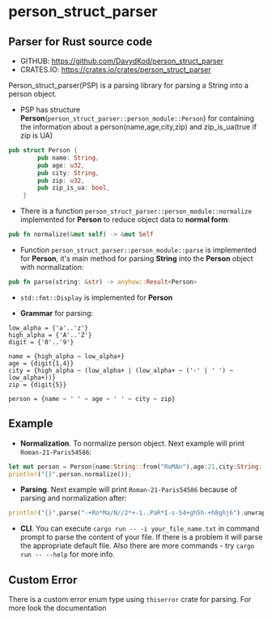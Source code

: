 # person_struct_parser

## Parser for Rust source code

- GITHUB: https://github.com/DavydKod/person_struct_parser
- CRATES.IO: https://crates.io/crates/person_struct_parser

Person_struct_parser(PSP) is a parsing library for parsing a String into a person object.

- PSP has structure **Person**(`person_struct_parser::person_module::Person`) for containing the information about a person(name,age,city,zip) and zip_is_ua(true if zip is UA)

```rust
pub struct Person {
        pub name: String,
        pub age: u32,
        pub city: String,
        pub zip: u32,
        pub zip_is_ua: bool,
    }
```

- There is a function `person_struct_parser::person_module::normalize` implemented for **Person** to reduce object data to **normal form**:

```rust
pub fn normalize(&mut self) -> &mut Self
```

- Function `person_struct_parser::person_module::parse` is implemented for **Person**, it's main method for parsing **String** into the **Person** object with normalization:

```rust
pub fn parse(string: &str) -> anyhow::Result<Person>
```

- `std::fmt::Display` is implemented for **Person**

- **Grammar** for parsing:

```pest
low_alpha = {'a'..'z'}
high_alpha = {'A'..'Z'}
digit = {'0'..'9'}

name = {high_alpha ~ low_alpha+}
age = {digit{1,4}}
city = {high_alpha ~ (low_alpha+ | (low_alpha+ ~ ('-' | ' ') ~ low_alpha+))}
zip = {digit{5}}

person = {name ~ ' ' ~ age ~ ' ' ~ city ~ zip}
```

## Example

- **Normalization**. To normalize person object. Next example will print `Roman-21-Paris54586`:

```rust
let mut person = Person{name:String::from("RoMAn"),age:21,city:String::from("PaRiS"),zip:54586};
println!("{}",person.normalize());
```

- **Parsing**. Next example will print `Roman-21-Paris54586` because of parsing and normalization after:

```rust
println!("{}",parse("-+Ro*Ma/N//2*+-1..PaR*I-s-54+gh5h-+h8ghj6").unwrap());
```

- **CLI**. You can execute `cargo run -- -i your_file_name.txt` in command prompt to parse the content of your file. If there is a problem it will parse the appropriate default file. Also there are more commands - try `cargo run -- --help` for more info.

## Custom Error

There is a custom error enum type using `thiserror` crate for parsing. For more look the documentation
